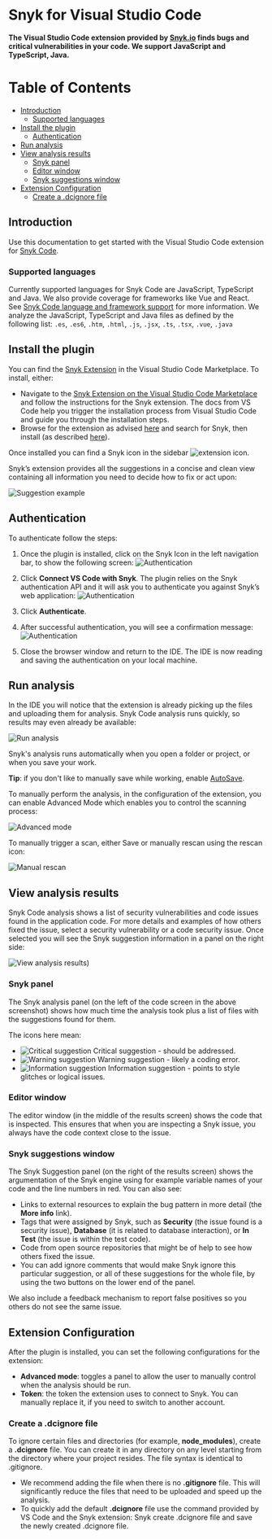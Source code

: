 # Snyk for Visual Studio Code

**The Visual Studio Code extension provided by <a href="https://snyk.io/">Snyk.io</a> finds bugs and critical
vulnerabilities in your code. We support JavaScript and TypeScript, Java.**


# Table of Contents

- [Introduction](#introduction)
    - [Supported languages](#supported-languages)
- [Install the plugin](#install-the-plugin)
    - [Authentication](#authentication)
- [Run analysis](#run-analysis)
- [View analysis results](#view-analysis-results)
    - [Snyk panel](#snyk-panel)
    - [Editor window](#editor-window)
    - [Snyk suggestions window](#snyk-suggestions-window)
- [Extension Configuration](#extension-configuration)
    - [Create a .dcignore file](#create-a-dcignore-file)


## Introduction

Use this documentation to get started with the Visual Studio Code extension for [Snyk Code](https://support.snyk.io/hc/en-us/categories/360003257537-Snyk-Code).

### Supported languages

Currently supported languages for Snyk Code are JavaScript, TypeScript and Java. We also provide coverage for frameworks
like Vue and React. See [Snyk Code language and framework support](https://support.snyk.io/hc/en-us/articles/360016973477-Snyk-Code-language-and-framework-support)
for more information. We analyze the JavaScript, TypeScript and Java files as defined by the following list: `.es`,
`.es6`, `.htm`, `.html`, `.js`, `.jsx`, `.ts`, `.tsx`, `.vue`, `.java`


## Install the plugin

You can find the [Snyk Extension](https://marketplace.visualstudio.com/items?itemName=Snyk.snyk) in the Visual Studio
Code Marketplace. To install, either:

- Navigate to the [Snyk Extension on the Visual Studio Code Marketplace](https://marketplace.visualstudio.com/items?itemName=Snyk.snyk)
  and follow the instructions for the Snyk extension. The docs from VS Code help you trigger the installation process
  from Visual Studio Code and guide you through the installation steps.
- Browse for the extension as advised [here](https://code.visualstudio.com/docs/editor/extension-gallery#_browse-for-extensions)
  and search for Snyk, then install (as described [here](https://code.visualstudio.com/docs/editor/extension-gallery#_install-an-extension)).

Once installed you can find a Snyk icon in the sidebar ![extension icon](images/readme/snyk-extension-icon.png).

Snyk’s extension provides all the suggestions in a concise and clean view containing all information you need to decide
how to fix or act upon:

![Suggestion example](images/readme/install-the-plugin_suggestion-example.png)


## Authentication

To authenticate follow the steps:

1. Once the plugin is installed, click on the Snyk Icon in the left navigation bar, to show the following screen:
   ![Authentication](images/readme/install-the-plugin_authentication-step1.png)

2. Click **Connect VS Code with Snyk**. The plugin relies on the Snyk authentication API and it will ask you
   to authenticate you against Snyk’s web application:
   ![Authentication](images/readme/install-the-plugin_authentication-step2.png)

3. Click **Authenticate**.
4. After successful authentication, you will see a confirmation message:
   ![Authentication](images/readme/install-the-plugin_authentication-step3.png)

5. Close the browser window and return to the IDE.
    The IDE is now reading and saving the authentication on your local machine.


## Run analysis

In the IDE you will notice that the extension is already picking up the files and uploading them for analysis. Snyk Code
analysis runs quickly, so results may even already be available:

![Run analysis](images/readme/run-analysis_results.png)

Snyk's analysis runs automatically when you open a folder or project, or when you save your work.

**Tip**: if you don't like to manually save while working, enable [AutoSave](https://code.visualstudio.com/docs/editor/codebasics#_save-auto-save).

To manually perform the analysis, in the configuration of the extension, you can enable Advanced Mode which enables you
to control the scanning process:

![Advanced mode](images/readme/run-analysis_advanced-mode.png)

To manually trigger a scan, either Save or manually rescan using the rescan icon:

![Manual rescan](images/readme/run-analysis_manual-rescan.png)


## View analysis results

Snyk Code analysis shows a list of security vulnerabilities and code issues found in the application code. For more
details and examples of how others fixed the issue, select a security vulnerability or a code security issue. Once
selected you will see the Snyk suggestion information in a panel on the right side:

![View analysis results](images/readme/install-the-plugin_suggestion-example.png))

### Snyk panel

The Snyk analysis panel (on the left of the code screen in the above screenshot) shows how much time the analysis took
plus a list of files with the suggestions found for them.

The icons here mean:

- ![Critical suggestion](images/readme/icon-critical.png) Critical suggestion - should be addressed.
- ![Warning suggestion](images/readme/icon-warning.png) Warning suggestion -  likely a coding error.
- ![Information suggestion](images/readme/icon-info.png) Information suggestion - points to style glitches or logical issues.

### Editor window

The editor window (in the middle of the results screen) shows the code that is inspected. This ensures that when you are
inspecting a Snyk issue, you always have the code context close to the issue.

### Snyk suggestions window

The Snyk Suggestion panel (on the right of the results screen) shows the argumentation of the Snyk engine using for
example variable names of your code and the line numbers in red. You can also see:

- Links to external resources to explain the bug pattern in more detail (the **More info** link).
- Tags that were assigned by Snyk, such as **Security** (the issue found is a security issue), **Database** (it is
  related to database interaction), or **In Test** (the issue is within the test code).
- Code from open source repositories that might be of help to see how others fixed the issue.
- You can add ignore comments that would make Snyk ignore this particular suggestion, or all of these suggestions for
  the whole file, by using the two buttons on the lower end of the panel.

We also include a feedback mechanism to report false positives so you others do not see the same issue.


## Extension Configuration

After the plugin is installed, you can set the following configurations for the extension:

- **Advanced mode**: toggles a panel to allow the user to manually control when the analysis should be run.
- **Token**: the token the extension uses to connect to Snyk. You can manually replace it, if you need to switch
  to another account.

### Create a .dcignore file

To ignore certain files and directories (for example, **node_modules**), create a **.dcignore** file. You can create it
in any directory on any level starting from the directory where your project resides. The file syntax is identical
to .gitignore.

- We recommend adding the file when there is no **.gitignore** file. This will significantly reduce the files that need
  to be uploaded and speed up the analysis.
- To quickly add the default **.dcignore** file use the command provided by VS Code and the Snyk extension: Snyk create
  .dcignore file and save the newly created .dcignore file.































